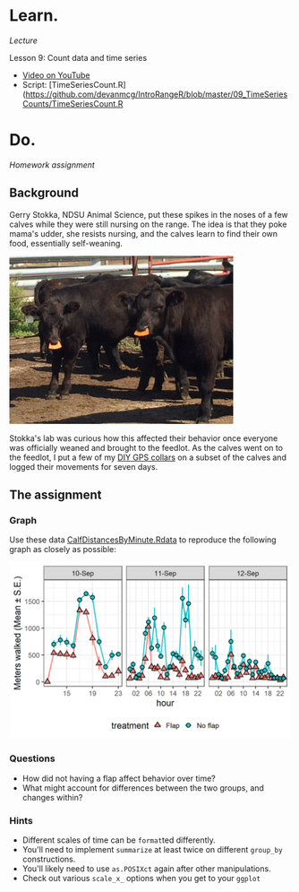 # Learn.

*Lecture* 

Lesson 9: Count data and time series
* [Video on YouTube](https://youtu.be/IZYCHAet9xA) 
* Script: [TimeSeriesCount.R](https://github.com/devanmcg/IntroRangeR/blob/master/09_TimeSeriesCounts/TimeSeriesCount.R

# Do. 

*Homework assignment*

## Background 

Gerry Stokka, NDSU Animal Science, put these spikes in the noses of a few calves while they were still nursing on the range. 
The idea is that they poke mama's udder, she resists nursing, and the calves learn to find their own food, essentially self-weaning. 

<img src="https://github.com/devanmcg/IntroRangeR/blob/master/09_TimeSeriesCounts/WeanySpikes.jpg" width="400">

Stokka's lab was curious how this affected their behavior once everyone was officially weaned and brought to the feedlot.
As the calves went on to the feedlot, I put a few of my [DIY GPS collars](https://onlinelibrary.wiley.com/doi/full/10.1002/ece3.4094) on a subset of the calves and logged their movements for seven days. 

## The assignment

### Graph 
Use these data [CalfDistancesByMinute.Rdata](https://github.com/devanmcg/IntroRangeR/blob/master/data/CalfDistancesByMinute.Rdata)
to reproduce the following graph as closely as possible:

<img src="https://github.com/devanmcg/IntroRangeR/blob/master/09_TimeSeriesCounts/HourlyDistances-1.png" width="600">

### Questions

* How did not having a flap affect behavior over time?
* What might account for differences between the two groups, and changes within?

### Hints 

 * Different scales of time can be `format`ted differently. 
 * You'll need to implement `summarize` at least twice on different `group_by` constructions. 
 * You'll likely need to use `as.POSIXct` again after other manipulations. 
 * Check out various `scale_x_` options when you get to your `ggplot`
